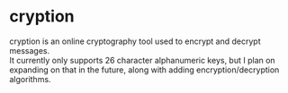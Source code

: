# cryption
cryption is an online cryptography tool used to encrypt and decrypt messages. <br>
It currently only supports 26 character alphanumeric keys, but I plan on expanding on that in the future, along with adding encryption/decryption algorithms.
